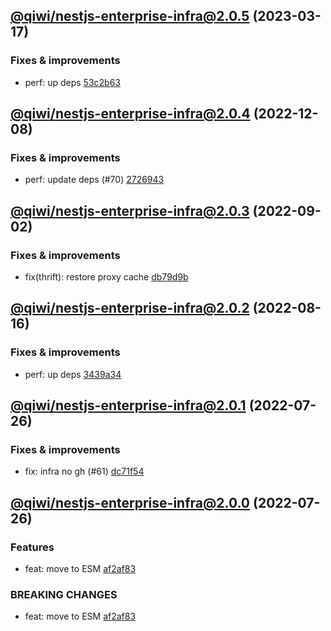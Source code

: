 ## [@qiwi/nestjs-enterprise-infra@2.0.5](https://github.com/qiwi/nestjs-enterprise/compare/2022.12.8-qiwi.nestjs-enterprise-infra.2.0.4-f0...2023.3.17-qiwi.nestjs-enterprise-infra.2.0.5-f0) (2023-03-17)

### Fixes & improvements
* perf: up deps [53c2b63](https://github.com/qiwi/nestjs-enterprise/commit/53c2b63b4bf5020c8d7b3e69b3df296ffbd39e2f)

## [@qiwi/nestjs-enterprise-infra@2.0.4](https://github.com/qiwi/nestjs-enterprise/compare/2022.9.2-qiwi.nestjs-enterprise-infra.2.0.3-f0...2022.12.8-qiwi.nestjs-enterprise-infra.2.0.4-f0) (2022-12-08)

### Fixes & improvements
* perf: update deps (#70) [2726943](https://github.com/qiwi/nestjs-enterprise/commit/2726943b391da9a3de925c2c6e8585cdfccbbcba)

## [@qiwi/nestjs-enterprise-infra@2.0.3](https://github.com/qiwi/nestjs-enterprise/compare/2022.8.16-qiwi.nestjs-enterprise-infra.2.0.2-f0...2022.9.2-qiwi.nestjs-enterprise-infra.2.0.3-f0) (2022-09-02)

### Fixes & improvements
* fix(thrift): restore proxy cache [db79d9b](https://github.com/qiwi/nestjs-enterprise/commit/db79d9bd2765a382048f3920448e884110f5651f)

## [@qiwi/nestjs-enterprise-infra@2.0.2](https://github.com/qiwi/nestjs-enterprise/compare/2022.7.26-qiwi.nestjs-enterprise-infra.2.0.1-f0...2022.8.16-qiwi.nestjs-enterprise-infra.2.0.2-f0) (2022-08-16)

### Fixes & improvements
* perf: up deps [3439a34](https://github.com/qiwi/nestjs-enterprise/commit/3439a34c5086ce29ba53f8515791e9c93a5537b0)

## [@qiwi/nestjs-enterprise-infra@2.0.1](https://github.com/qiwi/nestjs-enterprise/compare/2022.7.26-qiwi.nestjs-enterprise-infra.2.0.0-f0...2022.7.26-qiwi.nestjs-enterprise-infra.2.0.1-f0) (2022-07-26)

### Fixes & improvements
* fix: infra no gh (#61) [dc71f54](https://github.com/qiwi/nestjs-enterprise/commit/dc71f54d30490ec40dbb1fac0a11b39d4d0cf6c4)

## [@qiwi/nestjs-enterprise-infra@2.0.0](https://github.com/qiwi/nestjs-enterprise/compare/@qiwi/nestjs-enterprise-infra@1.3.1...2022.7.26-qiwi.nestjs-enterprise-infra.2.0.0-f0) (2022-07-26)

### Features
* feat: move to ESM [af2af83](https://github.com/qiwi/nestjs-enterprise/commit/af2af837c7dde3a49208e6ce758aacfbd0260f52)

### BREAKING CHANGES
* feat: move to ESM [af2af83](https://github.com/qiwi/nestjs-enterprise/commit/af2af837c7dde3a49208e6ce758aacfbd0260f52)
